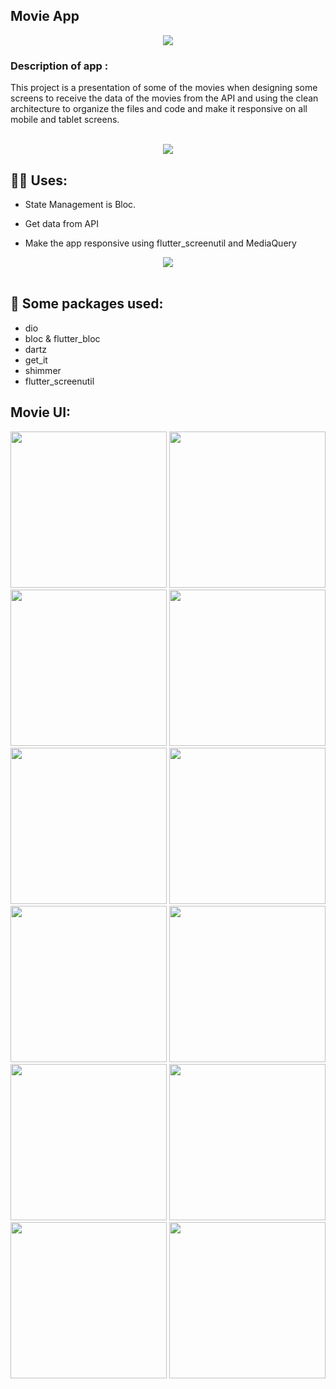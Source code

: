 ## Movie App

<div align="center">
    <img src="https://readme-typing-svg.herokuapp.com/?font=Righteous&size=35&center=true&vCenter=true&width=500&height=70&duration=4000&lines=Movie+App+👋;Clean+Architecture+😎;" />
</div>



### Description of app :
This project is a presentation of some of the movies when designing some screens to receive the data of the movies from the API and using the clean architecture to organize the files and code and make it responsive on all mobile and tablet screens.


<br>
<div align="center">
    <img src="https://user-images.githubusercontent.com/73097560/115834477-dbab4500-a447-11eb-908a-139a6edaec5c.gif" />
</div>

## 🙋‍♂️ Uses:

- State Management is Bloc.

- Get data from API

- Make the app responsive using flutter_screenutil and MediaQuery


<div align="center">
    <img src="https://user-images.githubusercontent.com/73097560/115834477-dbab4500-a447-11eb-908a-139a6edaec5c.gif" />
</div>
<br>


## 🚀 Some packages used:

- dio
- bloc & flutter_bloc
- dartz
- get_it
- shimmer
- flutter_screenutil


## Movie UI:

<p float="left">
  <img src="e_wallet_screens/WhatsApp Image 2022-10-29 at 11.45.25 PM.jpeg" width="250"/>
  <img src="e_wallet_screens/WhatsApp Image 2022-10-29 at 11.45.24 PM.jpeg" width="250"/>
  <img src="e_wallet_screens/WhatsApp Image 2022-10-29 at 11.45.23 PM (2).jpeg" width="250"/>
  <img src="e_wallet_screens/WhatsApp Image 2022-10-29 at 11.45.23 PM (1).jpeg" width="250"/>
  <img src="e_wallet_screens/WhatsApp Image 2022-10-29 at 11.45.21 PM.jpeg" width="250"/>
  <img src="e_wallet_screens/WhatsApp Image 2022-10-29 at 11.45.20 PM.jpeg" width="250"/>
  <img src="e_wallet_screens/WhatsApp Image 2022-10-29 at 11.45.23 PM.jpeg" width="250"/>
  <img src="e_wallet_screens/WhatsApp Image 2022-10-29 at 11.45.18 PM (1).jpeg" width="250"/>
  <img src="e_wallet_screens/WhatsApp Image 2022-10-29 at 11.45.22 PM (1).jpeg" width="250"/>
  <img src="e_wallet_screens/WhatsApp Image 2022-10-29 at 11.45.19 PM (1).jpeg" width="250"/>
  <img src="e_wallet_screens/WhatsApp Image 2022-10-29 at 11.45.19 PM.jpeg" width="250"/>
  <img src="e_wallet_screens/WhatsApp Image 2022-10-29 at 11.45.21 PM (1).jpeg" width="250"/>
 
</p>

